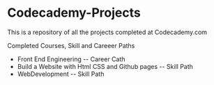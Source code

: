 # Codecademy-Projects

This is a repository of all the projects completed at Codecademy.com

Completed Courses, Skill and Careeer Paths

* Front End Engineering -- Career Cath
* Build a Website with Html CSS and Github pages -- Skill Path 
* WebDevelopment -- Skill Path
